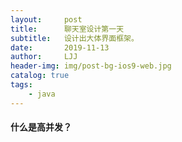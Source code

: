 ```yaml
---
layout:     post
title:      聊天室设计第一天
subtitle:   设计出大体界面框架。
date:       2019-11-13
author:     LJJ
header-img: img/post-bg-ios9-web.jpg
catalog: true
tags:
    - java
---
```


#### 什么是高并发？
